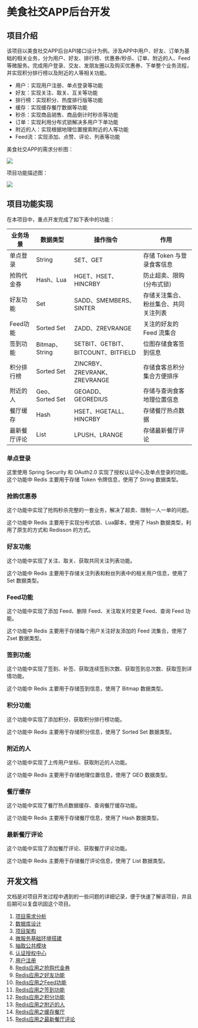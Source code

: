 # 美食社交APP后台开发
## 项目介绍

该项目以美食社交APP后台API接口设计为例。涉及APP中用户、好友、订单为基础的相关业务，分为用户、好友、排行榜、优惠券/秒杀、订单、附近的人、Feed等微服务。完成用户登录、交友、发朋友圈以及购买优惠券、下单整个业务流程，并实现积分排行榜以及附近的人等相关功能。

- 用户：实现用户注册、单点登录等功能
- 好友：实现关注、取关、互关等功能
- 排行榜：实现积分、热度排行版等功能
- 缓存：实现缓存餐厅数据等功能
- 秒杀：实现商品销售、商品倒计时秒杀等功能
- 订单：实现利用分布式锁解决多用户下单功能
- 附近的人：实现根据地理位置搜索附近的人等功能
- Feed流：实现添加、点赞、评论、列表等功能



美食社交APP的需求分析图：

![](G:\others\workspace\github\food-social\README.assets\1708400516399-93543933-c9e4-44d3-a6ae-6037476c78ad.png)



项目功能描述图：

![](G:\others\workspace\github\food-social\README.assets\1708400451898-1dad80cb-04c1-4b89-bd92-7b5e7adebb62.png)



## 项目功能实现

在本项目中，重点开发完成了如下表中的功能：

| 业务场景     | 数据类型        | 操作指令                           | 作用                                 |
| ------------ | --------------- | ---------------------------------- | ------------------------------------ |
| 单点登录     | String          | SET、GET                           | 存储 Token 与登录食客信息            |
| 抢购代金券   | Hash、Lua       | HGET、HSET、HINCRBY                | 防止超卖、限购(分布式锁)             |
| 好友功能     | Set             | SADD、SMEMBERS、SINTER             | 存储关注集合、粉丝集合、共同关注列表 |
| Feed功能     | Sorted Set      | ZADD、ZREVRANGE                    | 关注的好友的 Feed 流集合             |
| 签到功能     | Bitmap、String  | SETBIT、GETBIT、BITCOUNT、BITFIELD | 位图存储食客签到信息                 |
| 积分排行榜   | Sorted Set      | ZINCRBY、ZREVRANK、ZREVRANGE       | 存储食客总积分集合方便排序           |
| 附近的人     | Geo、Sorted Set | GEOADD、GEOREDIUS                  | 存储与查询食客地理位置信息           |
| 餐厅缓存     | Hash            | HSET、HGETALL、HINCRBY             | 存储餐厅热点数据                     |
| 最新餐厅评论 | List            | LPUSH、LRANGE                      | 存储最新餐厅评论                     |



### 单点登录

这里使用 Spring Security 和 OAuth2.0 实现了授权认证中心及单点登录的功能。这个功能中 Redis 主要用于存储 Token 令牌信息，使用了 String 数据类型。



### 抢购优惠券

这个功能中实现了抢购秒杀完整的一套业务，解决了超卖、限制一人一单的问题。

这个功能中 Redis 主要用于实现分布式锁、Lua脚本，使用了 Hash 数据类型，利用了原生的方式和 Redisson 的方式。



### 好友功能

这个功能中实现了关注、取关、获取共同关注列表功能。

这个功能中 Redis 主要用于存储关注列表和粉丝列表中的相关用户信息，使用了 Set 数据类型。



### Feed功能

这个功能中实现了添加 Feed、删除 Feed、关注取关时变更 Feed、查询 Feed 功能。

这个功能中 Redis 主要用于存储每个用户关注好友添加的 Feed 流集合，使用了 Zset 数据类型。



### 签到功能

这个功能中实现了签到、补签、获取连续签到次数、获取签到总次数、获取签到详情功能。

这个功能中 Redis 主要用于存储签到信息，使用了 Bitmap 数据类型。



### 积分功能

这个功能中实现了添加积分、获取积分排行榜功能。

这个功能中 Redis 主要用于存储积分信息，使用了 Sorted Set 数据类型。



### 附近的人

这个功能中实现了上传用户坐标、获取附近的人功能。

这个功能中 Redis 主要用于存储地理位置信息，使用了 GEO 数据类型。



### 餐厅缓存

这个功能中实现了餐厅热点数据缓存、查询餐厅缓存功能。

这个功能中 Redis 主要用于存储餐厅信息，使用了 Hash 数据类型。



### 最新餐厅评论

这个功能中实现了添加餐厅评论、获取餐厅评论功能。

这个功能中 Redis 主要用于存储餐厅评论信息，使用了 List 数据类型。



## 开发文档

文档是对项目开发过程中遇到的一些问题的详细记录，便于快速了解该项目，并且后期可以复盘巩固这个项目。

1. [项目需求分析](https://github.com/Yuki2L0ve/food-social/wiki/1-%E9%A1%B9%E7%9B%AE%E9%9C%80%E6%B1%82%E5%88%86%E6%9E%90)
2. [数据库设计](https://github.com/Yuki2L0ve/food-social/wiki/2-%E6%95%B0%E6%8D%AE%E5%BA%93%E8%AE%BE%E8%AE%A1)
3. [项目架构](https://github.com/Yuki2L0ve/food-social/wiki/3-%E9%A1%B9%E7%9B%AE%E6%9E%B6%E6%9E%84)
4. [微服务基础环境搭建](https://github.com/Yuki2L0ve/food-social/wiki/4-%E5%BE%AE%E6%9C%8D%E5%8A%A1%E5%9F%BA%E7%A1%80%E7%8E%AF%E5%A2%83%E6%90%AD%E5%BB%BA)
5. [抽取公共模块](https://github.com/Yuki2L0ve/food-social/wiki/5-%E6%8A%BD%E5%8F%96%E5%85%AC%E5%85%B1%E6%A8%A1%E5%9D%97)
6. [认证授权中心](https://github.com/Yuki2L0ve/food-social/wiki/6-%E8%AE%A4%E8%AF%81%E6%8E%88%E6%9D%83%E4%B8%AD%E5%BF%83)
7. [用户注册](https://github.com/Yuki2L0ve/food-social/wiki/7-%E7%94%A8%E6%88%B7%E6%B3%A8%E5%86%8C)
8. [Redis应用之抢购代金券](https://github.com/Yuki2L0ve/food-social/wiki/8-Redis%E5%BA%94%E7%94%A8%E4%B9%8B%E6%8A%A2%E8%B4%AD%E4%BB%A3%E9%87%91%E5%88%B8)
9. [Redis应用之好友功能](https://github.com/Yuki2L0ve/food-social/wiki/9-Redis%E5%BA%94%E7%94%A8%E4%B9%8B%E5%A5%BD%E5%8F%8B%E5%8A%9F%E8%83%BD)
10. [Redis应用之Feed功能](https://github.com/Yuki2L0ve/food-social/wiki/10-Redis%E5%BA%94%E7%94%A8%E4%B9%8BFeed%E5%8A%9F%E8%83%BD)
11. [Redis应用之签到功能](https://github.com/Yuki2L0ve/food-social/wiki/11-Redis%E5%BA%94%E7%94%A8%E4%B9%8B%E7%AD%BE%E5%88%B0%E5%8A%9F%E8%83%BD)
12. [Redis应用之积分功能](https://github.com/Yuki2L0ve/food-social/wiki/12-Redis%E5%BA%94%E7%94%A8%E4%B9%8B%E7%A7%AF%E5%88%86%E5%8A%9F%E8%83%BD)
13. [Redis应用之附近的人](https://github.com/Yuki2L0ve/food-social/wiki/13-Redis%E5%BA%94%E7%94%A8%E4%B9%8B%E9%99%84%E8%BF%91%E7%9A%84%E4%BA%BA)
14. [Redis应用之缓存餐厅](https://github.com/Yuki2L0ve/food-social/wiki/14-Redis%E5%BA%94%E7%94%A8%E4%B9%8B%E7%BC%93%E5%AD%98%E9%A4%90%E5%8E%85)
15. [Redis应用之最新餐厅评论](https://github.com/Yuki2L0ve/food-social/wiki/15-Redis%E5%BA%94%E7%94%A8%E4%B9%8B%E6%9C%80%E6%96%B0%E9%A4%90%E5%8E%85%E8%AF%84%E8%AE%BA)

